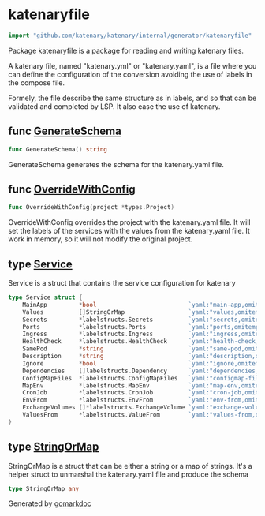 <!-- Code generated by gomarkdoc. DO NOT EDIT -->

# katenaryfile

```go
import "github.com/katenary/katenary/internal/generator/katenaryfile"
```

Package katenaryfile is a package for reading and writing katenary files.

A katenary file, named "katenary.yml" or "katenary.yaml", is a file where you can define the configuration of the conversion avoiding the use of labels in the compose file.

Formely, the file describe the same structure as in labels, and so that can be validated and completed by LSP. It also ease the use of katenary.

## func [GenerateSchema](<https://github.com/katenary/katenary/blob/master/internal/generator/katenaryfile/main.go#L137>)

```go
func GenerateSchema() string
```

GenerateSchema generates the schema for the katenary.yaml file.

<a name="OverrideWithConfig"></a>
## func [OverrideWithConfig](<https://github.com/katenary/katenary/blob/master/internal/generator/katenaryfile/main.go#L49>)

```go
func OverrideWithConfig(project *types.Project)
```

OverrideWithConfig overrides the project with the katenary.yaml file. It will set the labels of the services with the values from the katenary.yaml file. It work in memory, so it will not modify the original project.

<a name="Service"></a>
## type [Service](<https://github.com/katenary/katenary/blob/master/internal/generator/katenaryfile/main.go#L27-L44>)

Service is a struct that contains the service configuration for katenary

```go
type Service struct {
    MainApp         *bool                          `yaml:"main-app,omitempty" json:"main-app,omitempty" jsonschema:"title=Is this service the main application"`
    Values          []StringOrMap                  `yaml:"values,omitempty" json:"values,omitempty" jsonschema:"description=Environment variables to be set in values.yaml with or without a description"`
    Secrets         *labelstructs.Secrets          `yaml:"secrets,omitempty" json:"secrets,omitempty" jsonschema:"title=Secrets,description=Environment variables to be set as secrets"`
    Ports           *labelstructs.Ports            `yaml:"ports,omitempty" json:"ports,omitempty" jsonschema:"title=Ports,description=Ports to be exposed in services"`
    Ingress         *labelstructs.Ingress          `yaml:"ingress,omitempty" json:"ingress,omitempty" jsonschema:"title=Ingress,description=Ingress configuration"`
    HealthCheck     *labelstructs.HealthCheck      `yaml:"health-check,omitempty" json:"health-check,omitempty" jsonschema:"title=Health Check,description=Health check configuration that respects the kubernetes api"`
    SamePod         *string                        `yaml:"same-pod,omitempty" json:"same-pod,omitempty" jsonschema:"title=Same Pod,description=Service that should be in the same pod"`
    Description     *string                        `yaml:"description,omitempty" json:"description,omitempty" jsonschema:"title=Description,description=Description of the service that will be injected in the values.yaml file"`
    Ignore          *bool                          `yaml:"ignore,omitempty" json:"ignore,omitempty" jsonschema:"title=Ignore,description=Ignore the service in the conversion"`
    Dependencies    []labelstructs.Dependency      `yaml:"dependencies,omitempty" json:"dependencies,omitempty" jsonschema:"title=Dependencies,description=Services that should be injected in the Chart.yaml file"`
    ConfigMapFiles  *labelstructs.ConfigMapFiles   `yaml:"configmap-files,omitempty" json:"configmap-files,omitempty" jsonschema:"title=ConfigMap Files,description=Files that should be injected as ConfigMap"`
    MapEnv          *labelstructs.MapEnv           `yaml:"map-env,omitempty" json:"map-env,omitempty" jsonschema:"title=Map Env,description=Map environment variables to another value"`
    CronJob         *labelstructs.CronJob          `yaml:"cron-job,omitempty" json:"cron-job,omitempty" jsonschema:"title=Cron Job,description=Cron Job configuration"`
    EnvFrom         *labelstructs.EnvFrom          `yaml:"env-from,omitempty" json:"env-from,omitempty" jsonschema:"title=Env From,description=Inject environment variables from another service"`
    ExchangeVolumes []*labelstructs.ExchangeVolume `yaml:"exchange-volumes,omitempty" json:"exchange-volumes,omitempty" jsonschema:"title=Exchange Volumes,description=Exchange volumes between services"`
    ValuesFrom      *labelstructs.ValueFrom        `yaml:"values-from,omitempty" json:"values-from,omitempty" jsonschema:"title=Values From,description=Inject values from another service (secret or configmap environment variables)"`
}
```

<a name="StringOrMap"></a>
## type [StringOrMap](<https://github.com/katenary/katenary/blob/master/internal/generator/katenaryfile/main.go#L24>)

StringOrMap is a struct that can be either a string or a map of strings. It's a helper struct to unmarshal the katenary.yaml file and produce the schema

```go
type StringOrMap any
```

Generated by [gomarkdoc](<https://github.com/princjef/gomarkdoc>)
